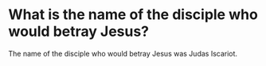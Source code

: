 # What is the name of the disciple who would betray Jesus?

The name of the disciple who would betray Jesus was Judas Iscariot.
